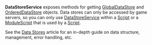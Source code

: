 **DataStoreService** exposes methods for getting [GlobalDataStore](https://developer.roblox.com/en-us/api-reference/class/GlobalDataStore) and [OrderedDataStore](https://developer.roblox.com/en-us/api-reference/class/OrderedDataStore) objects. Data stores can only be accessed by game servers, so you can only use [DataStoreService](https://developer.roblox.com/en-us/api-reference/class/DataStoreService) within a [Script](https://developer.roblox.com/en-us/api-reference/class/Script) or a [ModuleScript](https://developer.roblox.com/en-us/api-reference/class/ModuleScript) that is used by a [Script](https://developer.roblox.com/en-us/api-reference/class/Script).

See the [Data Stores](https://developer.roblox.com/en-us/articles/Data-store) article for an in-depth guide on data structure, management, error handling, etc.